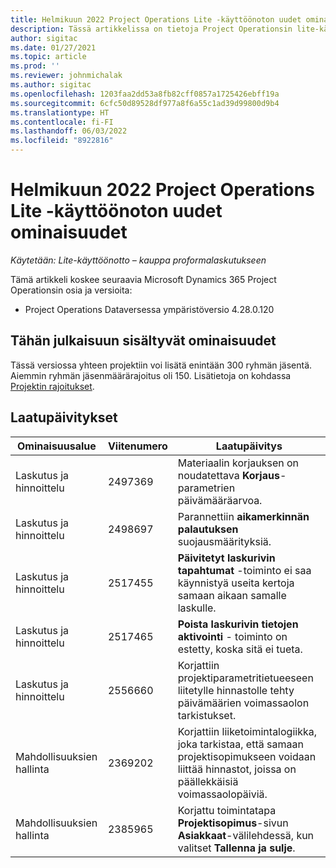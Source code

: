```yaml
---
title: Helmikuun 2022 Project Operations Lite -käyttöönoton uudet ominaisuudet
description: Tässä artikkelissa on tietoja Project Operationsin lite-käyttöönoton helmikuussa 2022 julkaistussa versiossa saatavilla olevista laatupäivityksistä.
author: sigitac
ms.date: 01/27/2021
ms.topic: article
ms.prod: ''
ms.reviewer: johnmichalak
ms.author: sigitac
ms.openlocfilehash: 1203faa2dd53a8fb82cff0857a1725426ebff19a
ms.sourcegitcommit: 6cfc50d89528df977a8f6a55c1ad39d99800d9b4
ms.translationtype: HT
ms.contentlocale: fi-FI
ms.lasthandoff: 06/03/2022
ms.locfileid: "8922816"
---
```

# <a name="whats-new-february-2022---project-operations-lite-deployment"></a>Helmikuun 2022 Project Operations Lite -käyttöönoton uudet ominaisuudet

_Käytetään: Lite-käyttöönotto – kauppa proformalaskutukseen_

Tämä artikkeli koskee seuraavia Microsoft Dynamics 365 Project Operationsin osia ja versioita:

- Project Operations Dataversessa ympäristöversio 4.28.0.120

## <a name="features-included-in-this-release"></a>Tähän julkaisuun sisältyvät ominaisuudet

Tässä versiossa yhteen projektiin voi lisätä enintään 300 ryhmän jäsentä. Aiemmin ryhmän jäsenmäärärajoitus oli 150. Lisätietoja on kohdassa [Projektin rajoitukset](../../project-management/create-wbs.md#project-limitations).

## <a name="quality-updates"></a>Laatupäivitykset

| Ominaisuusalue | Viitenumero | Laatupäivitys |
| --- | --- | --- |
| Laskutus ja hinnoittelu | 2497369 | Materiaalin korjauksen on noudatettava **Korjaus**-parametrien päivämääräarvoa. |
| Laskutus ja hinnoittelu | 2498697 | Parannettiin **aikamerkinnän palautuksen** suojausmäärityksiä. |
| Laskutus ja hinnoittelu | 2517455 | **Päivitetyt laskurivin tapahtumat** -toiminto ei saa käynnistyä useita kertoja samaan aikaan samalle laskulle. |
| Laskutus ja hinnoittelu | 2517465 | **Poista laskurivin tietojen aktivointi** - toiminto on estetty, koska sitä ei tueta. |
| Laskutus ja hinnoittelu | 2556660 | Korjattiin projektiparametritietueeseen liitetylle hinnastolle tehty päivämäärien voimassaolon tarkistukset. |
|   Mahdollisuuksien hallinta | 2369202 | Korjattiin liiketoimintalogiikka, joka tarkistaa, että samaan projektisopimukseen voidaan liittää hinnastot, joissa on päällekkäisiä voimassaolopäiviä. |
|   Mahdollisuuksien hallinta | 2385965 | Korjattu toimintatapa **Projektisopimus**-sivun **Asiakkaat**-välilehdessä, kun valitset **Tallenna ja sulje**. |
